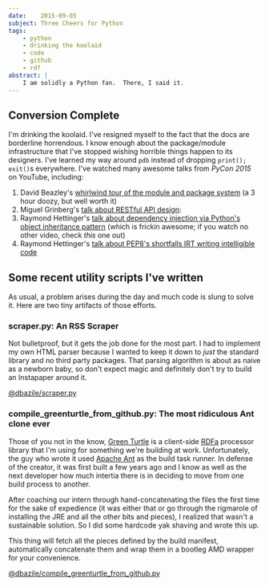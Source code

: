 ```yaml
---
date:    2015-09-05
subject: Three Cheers for Python
tags:
    - python
    - drinking the koolaid
    - code
    - github
    - rdf
abstract: |
    I am solidly a Python fan.  There, I said it.
---
```


## Conversion Complete

I'm drinking the koolaid.  I've resigned myself to the fact that the docs are borderline horrendous.  I know enough about the package/module infrastructure that I've stopped wishing horrible things happen to its designers.  I've learned my way around `pdb` instead of dropping `print(); exit()`s everywhere.  I've watched many awesome talks from _PyCon 2015_ on YouTube, including:

1. David Beazley's [whirlwind tour of the module and package system](https://www.youtube.com/watch?v=0oTh1CXRaQ0) (a 3 hour doozy, but well worth it)
2. Miguel Grinberg's [talk about RESTful API design](https://www.youtube.com/watch?v=pZYRC8IbCwk):
3. Raymond Hettinger's [talk about dependency injection via Python's object inheritance pattern](https://www.youtube.com/watch?v=EiOglTERPEo) (which is frickin awesome; if you watch no other video, check _this_ one out)
4. Raymond Hettinger's [talk about PEP8's shortfalls IRT writing intelligible code](https://www.youtube.com/watch?v=wf-BqAjZb8M)


## Some recent utility scripts I've written

As usual, a problem arises during the day and much code is slung to solve it.  Here are two tiny artifacts of those efforts.

### scraper.py: An RSS Scraper

Not bulletproof, but it gets the job done for the most part.  I had to implement my own HTML parser because I wanted to keep it down to _just_ the standard library and no third party packages.  That parsing algorithm is about as naive as a newborn baby, so don't expect magic and definitely don't try to build an Instapaper around it.

[@dbazile/scraper.py](https://github.com/dbazile/scraper.py)

### compile_greenturtle_from_github.py: The most ridiculous Ant clone ever

Those of you not in the know, [Green Turtle](https://github.com/alexmilowski/green-turtle) is a client-side [RDFa](http://www.w3.org/TR/rdfa-primer/) processor library that I'm using for something we're building at work.  Unfortunately, the guy who wrote it used [Apache Ant](http://ant.apache.org) as the build task runner.  In defense of the creator, it was first built a few years ago and I know as well as the next developer how much intertia there is in deciding to move from one build process to another.

After coaching our intern through hand-concatenating the files the first time for the sake of expedience (it was either that or go through the rigmarole of installing the JRE and all the other bits and pieces), I realized that wasn't a sustainable solution.  So I did some hardcode yak shaving and wrote this up.

This thing will fetch all the pieces defined by the build manifest, automatically concatenate them and wrap them in a bootleg AMD wrapper for your convenience.

[@dbazile/compile_greenturtle_from_github.py](https://gist.github.com/dbazile/92d2f889c9ba3df87cf8)
